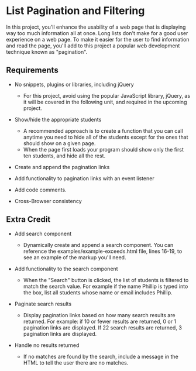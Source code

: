 # List Pagination and Filtering

In this project, you'll enhance the usability of a web page that is displaying way too much information all at once. Long lists don't make for a good user experience on a web page. To make it easier for the user to find information and read the page, you'll add to this project a popular web development technique known as "pagination".


## Requirements

* No snippets, plugins or libraries, including jQuery
  * For this project, avoid using the popular JavaScript library, jQuery, as it will be covered in the following unit, and required in the upcoming project.

* Show/hide the appropriate students
  * A recommended approach is to create a function that you can call anytime you need to hide all of the students except for the ones that should show on a given page.
  * When the page first loads your program should show only the first ten students, and hide all the rest.

* Create and append the pagination links

* Add functionality to pagination links with an event listener

* Add code comments.

* Cross-Browser consistency


## Extra Credit

* Add search component
  * Dynamically create and append a search component. You can reference the examples/example-exceeds.html file, lines 16-19, to see an example of the markup you'll need.

* Add functionality to the search component
  * When the "Search" button is clicked, the list of students is filtered to match the search value. For example if the name Phillip is typed into the box, list all students whose name or email includes Phillip.

* Paginate search results
  * Display pagination links based on how many search results are returned. For example: if 10 or fewer results are returned, 0 or 1 pagination links are displayed. If 22 search results are returned, 3 pagination links are displayed.

* Handle no results returned
  * If no matches are found by the search, include a message in the HTML to tell the user there are no matches.
